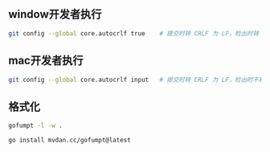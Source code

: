 ## window开发者执行
```bash
git config --global core.autocrlf true    # 提交时转 CRLF 为 LF，检出时转 LF 为 CRLF
```

## mac开发者执行
```bash
git config --global core.autocrlf input   # 提交时转 CRLF 为 LF，检出时不转换
```

## 格式化
```bash
gofumpt -l -w .
```
```bash
go install mvdan.cc/gofumpt@latest
```
